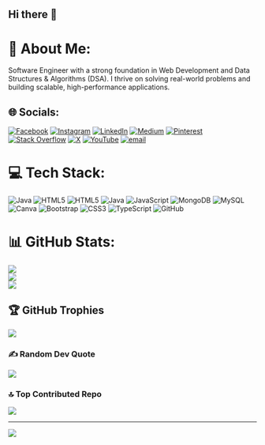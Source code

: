 ## Hi there 👋
# 💫 About Me:
Software Engineer with a strong foundation in Web Development and Data Structures & Algorithms (DSA). I thrive on solving real-world problems and building scalable, high-performance applications. 


## 🌐 Socials:
[![Facebook](https://img.shields.io/badge/Facebook-%231877F2.svg?logo=Facebook&logoColor=white)](https://facebook.com/ArnavChaurasia) [![Instagram](https://img.shields.io/badge/Instagram-%23E4405F.svg?logo=Instagram&logoColor=white)](https://instagram.com/ArnavChaurasia) [![LinkedIn](https://img.shields.io/badge/LinkedIn-%230077B5.svg?logo=linkedin&logoColor=white)](https://linkedin.com/in/ArnavChaurasia) [![Medium](https://img.shields.io/badge/Medium-12100E?logo=medium&logoColor=white)](https://medium.com/@ArnavChaurasia) [![Pinterest](https://img.shields.io/badge/Pinterest-%23E60023.svg?logo=Pinterest&logoColor=white)](https://pinterest.com/ArnavChaurasia) [![Stack Overflow](https://img.shields.io/badge/-Stackoverflow-FE7A16?logo=stack-overflow&logoColor=white)](https://stackoverflow.com/users/ArnavChaurasia) [![X](https://img.shields.io/badge/X-black.svg?logo=X&logoColor=white)](https://x.com/ArnavChaurasia) [![YouTube](https://img.shields.io/badge/YouTube-%23FF0000.svg?logo=YouTube&logoColor=white)](https://youtube.com/@ArnavChaurasia2221) [![email](https://img.shields.io/badge/Email-D14836?logo=gmail&logoColor=white)](mailto:arnavchaurasia2221@gmail.com) 

# 💻 Tech Stack:
![Java](https://img.shields.io/badge/java-%23ED8B00.svg?style=for-the-badge&logo=openjdk&logoColor=white) ![HTML5](https://img.shields.io/badge/html5-%23E34F26.svg?style=for-the-badge&logo=html5&logoColor=white) ![HTML5](https://img.shields.io/badge/html5-%23E34F26.svg?style=for-the-badge&logo=html5&logoColor=white) ![Java](https://img.shields.io/badge/java-%23ED8B00.svg?style=for-the-badge&logo=openjdk&logoColor=white) ![JavaScript](https://img.shields.io/badge/javascript-%23323330.svg?style=for-the-badge&logo=javascript&logoColor=%23F7DF1E) ![MongoDB](https://img.shields.io/badge/MongoDB-%234ea94b.svg?style=for-the-badge&logo=mongodb&logoColor=white) ![MySQL](https://img.shields.io/badge/mysql-4479A1.svg?style=for-the-badge&logo=mysql&logoColor=white) ![Canva](https://img.shields.io/badge/Canva-%2300C4CC.svg?style=for-the-badge&logo=Canva&logoColor=white) ![Bootstrap](https://img.shields.io/badge/bootstrap-%238511FA.svg?style=for-the-badge&logo=bootstrap&logoColor=white) ![CSS3](https://img.shields.io/badge/css3-%231572B6.svg?style=for-the-badge&logo=css3&logoColor=white) ![TypeScript](https://img.shields.io/badge/typescript-%23007ACC.svg?style=for-the-badge&logo=typescript&logoColor=white) ![GitHub](https://img.shields.io/badge/github-%23121011.svg?style=for-the-badge&logo=github&logoColor=white)
# 📊 GitHub Stats:
![](https://github-readme-stats.vercel.app/api?username=codearnav2221&theme=blue-green&hide_border=false&include_all_commits=false&count_private=false)<br/>
![](https://github-readme-streak-stats.herokuapp.com/?user=codearnav2221&theme=blue-green&hide_border=false)<br/>
![](https://github-readme-stats.vercel.app/api/top-langs/?username=codearnav2221&theme=blue-green&hide_border=false&include_all_commits=false&count_private=false&layout=compact)

## 🏆 GitHub Trophies
![](https://github-profile-trophy.vercel.app/?username=codearnav2221&theme=radical&no-frame=false&no-bg=false&margin-w=4)

### ✍️ Random Dev Quote
![](https://quotes-github-readme.vercel.app/api?type=horizontal&theme=radical)

### 🔝 Top Contributed Repo
![](https://github-contributor-stats.vercel.app/api?username=codearnav2221&limit=5&theme=dark&combine_all_yearly_contributions=true)

---
[![](https://visitcount.itsvg.in/api?id=codearnav2221&icon=3&color=0)](https://visitcount.itsvg.in)

<!-- Proudly created with GPRM ( https://gprm.itsvg.in ) -->

<!--
**codearnav2221/codearnav2221** is a ✨ _special_ ✨ repository because its `README.md` (this file) appears on your GitHub profile.

Here are some ideas to get you started:

- 🔭 I’m currently working on ...
- 🌱 I’m currently learning ...
- 👯 I’m looking to collaborate on ...
- 🤔 I’m looking for help with ...
- 💬 Ask me about ...
- 📫 How to reach me: ...
- 😄 Pronouns: ...
- ⚡ Fun fact: ...
-->
